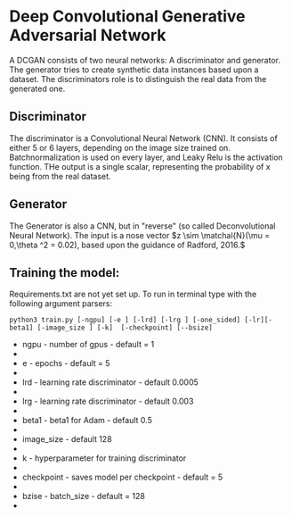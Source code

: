 # Deep Convolutional Generative Adversarial Network
A DCGAN consists of two neural networks: A discriminator and generator. The generator tries to create synthetic data instances based upon a dataset. The discriminators role is to distinguish the real data from the generated one. 
## Discriminator
The discriminator is a Convolutional Neural Network (CNN). It consists of either 5 or 6 layers, depending on the image size trained on. Batchnormalization is used on every layer, and Leaky Relu is the activation function. THe output is a single scalar, representing the probability of x being from the real dataset.

## Generator
The Generator is also a CNN, but in "reverse" (so called Deconvolutional Neural Network). The input is a nose vector $z \sim \matchal{N}(\mu = 0,\theta ^2 = 0.02), based upon the guidance of Radford, 2016.$ 

## Training the model:
Requirements.txt are not yet set up. To run in terminal type with the following argument parsers:
```
python3 train.py [-ngpu] [-e ] [-lrd] [-lrg ] [-one_sided] [-lr][-beta1] [-image_size ] [-k]  [-checkpoint] [--bsize]
```
<ul>


<li>ngpu - number of gpus - default = 1<li>
<li>e - epochs - default = 5<li>
<li>lrd - learning rate discriminator - default 0.0005<li>
<li>lrg - learning rate discriminator - default 0.003<li>
<li>beta1 - beta1 for Adam - default 0.5<li>
<li>image_size - default 128<li>
<li>k - hyperparameter for training discriminator<li>
<li>checkpoint - saves model per checkpoint - default = 5<li>
<li>bzise - batch_size - default = 128<li>
</ul>